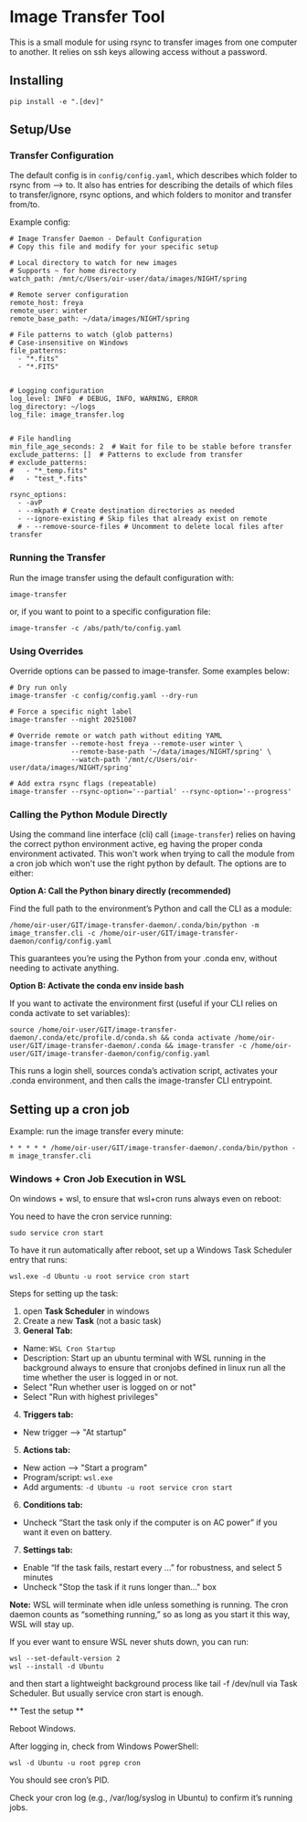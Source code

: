 # Image Transfer Tool

This is a small module for using rsync to transfer images from one computer to another. It relies on ssh keys allowing access without a password.

## Installing

```python:
pip install -e ".[dev]"
```

## Setup/Use
### Transfer Configuration
The default config is in `config/config.yaml`, which describes which folder to rsync from --> to. It also has entries for describing the details of which files to transfer/ignore, rsync options, and which folders to monitor and transfer from/to.

Example config:
```yaml:
# Image Transfer Daemon - Default Configuration
# Copy this file and modify for your specific setup

# Local directory to watch for new images
# Supports ~ for home directory
watch_path: /mnt/c/Users/oir-user/data/images/NIGHT/spring

# Remote server configuration
remote_host: freya
remote_user: winter
remote_base_path: ~/data/images/NIGHT/spring

# File patterns to watch (glob patterns)
# Case-insensitive on Windows
file_patterns:
  - "*.fits"
  - "*.FITS"


# Logging configuration
log_level: INFO  # DEBUG, INFO, WARNING, ERROR
log_directory: ~/logs
log_file: image_transfer.log


# File handling
min_file_age_seconds: 2  # Wait for file to be stable before transfer
exclude_patterns: []  # Patterns to exclude from transfer
# exclude_patterns:
#   - "*_temp.fits"
#   - "test_*.fits"

rsync_options:
  - -avP
  - --mkpath # Create destination directories as needed
  - --ignore-existing # Skip files that already exist on remote
  # - --remove-source-files # Uncomment to delete local files after transfer
```

### Running the Transfer

Run the image transfer using the default configuration with:
```bash:
image-transfer
```

or, if you want to point to a specific configuration file:

```bash:
image-transfer -c /abs/path/to/config.yaml
```

### Using Overrides
Override options can be passed to image-transfer. Some examples below:

```bash:
# Dry run only
image-transfer -c config/config.yaml --dry-run

# Force a specific night label
image-transfer --night 20251007

# Override remote or watch path without editing YAML
image-transfer --remote-host freya --remote-user winter \
               --remote-base-path '~/data/images/NIGHT/spring' \
               --watch-path '/mnt/c/Users/oir-user/data/images/NIGHT/spring'

# Add extra rsync flags (repeatable)
image-transfer --rsync-option='--partial' --rsync-option='--progress'

```

### Calling the Python Module Directly
Using the command line interface (cli) call (`image-transfer`) relies on having the correct python environment active, eg having the proper conda environment activated. This won't work when trying to call the module from a cron job which won't use the right python by default. The options are to either:

**Option A: Call the Python binary directly (recommended)**

Find the full path to the environment’s Python and call the CLI as a module:

```bash:
/home/oir-user/GIT/image-transfer-daemon/.conda/bin/python -m image_transfer.cli -c /home/oir-user/GIT/image-transfer-daemon/config/config.yaml
```

This guarantees you’re using the Python from your .conda env, without needing to activate anything.

**Option B: Activate the conda env inside bash**

If you want to activate the environment first (useful if your CLI relies on conda activate to set variables):
```bash:
source /home/oir-user/GIT/image-transfer-daemon/.conda/etc/profile.d/conda.sh && conda activate /home/oir-user/GIT/image-transfer-daemon/.conda && image-transfer -c /home/oir-user/GIT/image-transfer-daemon/config/config.yaml
```

This runs a login shell, sources conda’s activation script, activates your .conda environment, and then calls the image-transfer CLI entrypoint.

## Setting up a cron job
Example: run the image transfer every minute:

```bash:
* * * * * /home/oir-user/GIT/image-transfer-daemon/.conda/bin/python -m image_transfer.cli
```

### Windows + Cron Job Execution in WSL
On windows + wsl, to ensure that wsl+cron runs always even on reboot:

You need to have the cron service running:

```bash:
sudo service cron start
```


To have it run automatically after reboot, set up a Windows Task Scheduler entry that runs:
```bash:
wsl.exe -d Ubuntu -u root service cron start
```

Steps for setting up the task:
1. open **Task Scheduler** in windows
2. Create a new **Task** (not a basic task)
3. **General Tab:**
  - Name: `WSL Cron Startup`
  - Description: Start up an ubuntu terminal with WSL running in the background always to ensure that cronjobs defined in linux run all the time whether the user is logged in or not.
  - Select "Run whether user is logged on or not"
  - Select "Run with highest privileges"
4. **Triggers tab:**
  - New trigger --> "At startup"
5. **Actions tab:**
  - New action --> "Start a program"
  - Program/script: `wsl.exe`
  - Add arguments: `-d Ubuntu -u root service cron start`
6. **Conditions tab:**
  - Uncheck “Start the task only if the computer is on AC power” if you want it even on battery.
7. **Settings tab:**
  - Enable “If the task fails, restart every …” for robustness, and select 5 minutes
  - Uncheck "Stop the task if it runs longer than..." box


**Note:**
WSL will terminate when idle unless something is running. The cron daemon counts as “something running,” so as long as you start it this way, WSL will stay up.

If you ever want to ensure WSL never shuts down, you can run:
```bash:
wsl --set-default-version 2
wsl --install -d Ubuntu
```
and then start a lightweight background process like tail -f /dev/null via Task Scheduler. But usually service cron start is enough.


** Test the setup **

Reboot Windows.

After logging in, check from Windows PowerShell:
```bash:
wsl -d Ubuntu -u root pgrep cron
```

You should see cron’s PID.

Check your cron log (e.g., /var/log/syslog in Ubuntu) to confirm it’s running jobs.